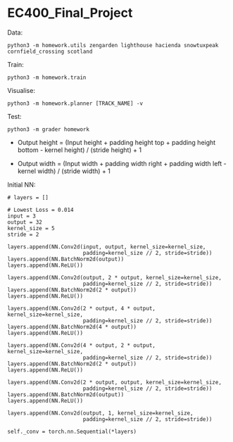 # EC400_Final_Project

Data:

    python3 -m homework.utils zengarden lighthouse hacienda snowtuxpeak cornfield_crossing scotland

Train:

    python3 -m homework.train

Visualise:

    python3 -m homework.planner [TRACK_NAME] -v

Test:

    python3 -m grader homework



* Output height = (Input height + padding height top + padding height bottom - kernel height) / (stride height) + 1

* Output width = (Input width + padding width right + padding width left - kernel width) / (stride width) + 1


Initial NN:

```
# layers = []

# Lowest Loss = 0.014
input = 3        
output = 32
kernel_size = 5
stride = 2

layers.append(NN.Conv2d(input, output, kernel_size=kernel_size,
                        padding=kernel_size // 2, stride=stride))
layers.append(NN.BatchNorm2d(output))
layers.append(NN.ReLU())

layers.append(NN.Conv2d(output, 2 * output, kernel_size=kernel_size,
                        padding=kernel_size // 2, stride=stride))
layers.append(NN.BatchNorm2d(2 * output))
layers.append(NN.ReLU())

layers.append(NN.Conv2d(2 * output, 4 * output, kernel_size=kernel_size,
                        padding=kernel_size // 2, stride=stride))
layers.append(NN.BatchNorm2d(4 * output))
layers.append(NN.ReLU())

layers.append(NN.Conv2d(4 * output, 2 * output, kernel_size=kernel_size,
                        padding=kernel_size // 2, stride=stride))
layers.append(NN.BatchNorm2d(2 * output))
layers.append(NN.ReLU())

layers.append(NN.Conv2d(2 * output, output, kernel_size=kernel_size,
                        padding=kernel_size // 2, stride=stride))
layers.append(NN.BatchNorm2d(output))
layers.append(NN.ReLU())

layers.append(NN.Conv2d(output, 1, kernel_size=kernel_size,
                        padding=kernel_size // 2, stride=stride))

self._conv = torch.nn.Sequential(*layers)

```